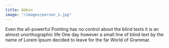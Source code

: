 ```yaml
---
title: Admin
image: "/images/person_1.jpg"
---
```


Even the all-powerful Pointing has no control about the blind texts it is an almost unorthographic life One day however a small line of blind text by the name of Lorem Ipsum decided to leave for the far World of Grammar.